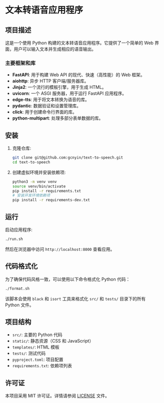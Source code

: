 # 文本转语音应用程序

## 项目描述
这是一个使用 Python 构建的文本转语音应用程序。它提供了一个简单的 Web 界面，用户可以输入文本并生成相应的语音输出。

### 主要框架和库
- **FastAPI**: 用于构建 Web API 的现代、快速（高性能）的 Web 框架。
- **aiohttp**: 异步 HTTP 客户端/服务器库。
- **Jinja2**: 一个流行的模板引擎，用于生成 HTML。
- **uvicorn**: 一个 ASGI 服务器，用于运行 FastAPI 应用程序。
- **edge-tts**: 用于将文本转换为语音的库。
- **pydantic**: 数据验证和设置管理库。
- **click**: 用于创建命令行界面的库。
- **python-multipart**: 处理多部分表单数据的库。

## 安装
1. 克隆仓库:
   ```bash
   git clone git@github.com:gcnyin/text-to-speech.git
   cd text-to-speech
   ```
2. 创建虚拟环境并安装依赖项:
   ```bash
   python3 -m venv venv
   source venv/bin/activate
   pip install -r requirements.txt
   # 安装开发环境依赖项
   pip install -r requirements-dev.txt
   ```

## 运行
启动应用程序:
```bash
./run.sh
```
然后在浏览器中访问 `http://localhost:8000` 查看应用。

## 代码格式化
为了确保代码风格一致，可以使用以下命令格式化 Python 代码：
```bash
./format.sh
```
该脚本会使用 `black` 和 `isort` 工具来格式化 `src/` 和 `tests/` 目录下的所有 Python 文件。

## 项目结构
- `src/`: 主要的 Python 代码
- `static/`: 静态资源（CSS 和 JavaScript）
- `templates/`: HTML 模板
- `tests/`: 测试代码
- `pyproject.toml`: 项目配置
- `requirements.txt`: 依赖项列表

## 许可证
本项目采用 MIT 许可证。详情请参阅 [LICENSE](LICENSE) 文件。
